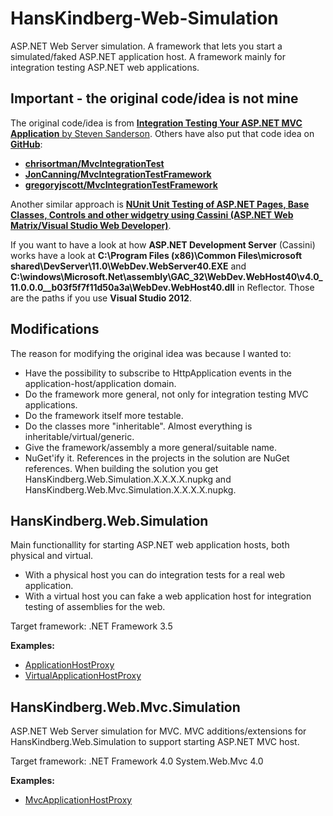 HansKindberg-Web-Simulation
===========================
ASP.NET Web Server simulation. A framework that lets you start a simulated/faked ASP.NET application host. A framework mainly for integration testing ASP.NET web applications.

Important - the original code/idea is not mine
----------------------------------------------
The original code/idea is from [**Integration Testing Your ASP.NET MVC Application** by Steven Sanderson](http://blog.stevensanderson.com/2009/06/11/integration-testing-your-aspnet-mvc-application).
Others have also put that code idea on [**GitHub**](https://github.com/):
* [**chrisortman/MvcIntegrationTest**](https://github.com/chrisortman/MvcIntegrationTest)
* [**JonCanning/MvcIntegrationTestFramework**](https://github.com/JonCanning/MvcIntegrationTestFramework)
* [**gregoryjscott/MvcIntegrationTestFramework**](https://github.com/gregoryjscott/MvcIntegrationTestFramework)

Another similar approach is [**NUnit Unit Testing of ASP.NET Pages, Base Classes, Controls and other widgetry using Cassini (ASP.NET Web Matrix/Visual Studio Web Developer)**](http://www.hanselman.com/blog/PermaLink.aspx?guid=944a5284-6b8d-4366-81e8-2e241401e1b3).

If you want to have a look at how **ASP.NET Development Server** (Cassini) works have a look at **C:\Program Files (x86)\Common Files\microsoft shared\DevServer\11.0\WebDev.WebServer40.EXE** and **C:\windows\Microsoft.Net\assembly\GAC_32\WebDev.WebHost40\v4.0_11.0.0.0__b03f5f7f11d50a3a\WebDev.WebHost40.dll** in Reflector. Those are the paths if you use **Visual Studio 2012**.

Modifications
-------------
The reason for modifying the original idea was because I wanted to:
* Have the possibility to subscribe to HttpApplication events in the application-host/application domain.
* Do the framework more general, not only for integration testing MVC applications.
* Do the framework itself more testable.
* Do the classes more "inheritable". Almost everything is inheritable/virtual/generic.
* Give the framework/assembly a more general/suitable name.
* NuGet'ify it. References in the projects in the solution are NuGet references. When building the solution you get HansKindberg.Web.Simulation.X.X.X.X.nupkg and HansKindberg.Web.Mvc.Simulation.X.X.X.X.nupkg.

HansKindberg.Web.Simulation
---------------------------
Main functionallity for starting ASP.NET web application hosts, both physical and virtual.
* With a physical host you can do integration tests for a real web application.
* With a virtual host you can fake a web application host for integration testing of assemblies for the web.

Target framework: .NET Framework 3.5

**Examples:**
* [ApplicationHostProxy](HansKindberg.Web.Simulation.IntegrationTests/Hosting/ApplicationHostProxyTest.cs)
* [VirtualApplicationHostProxy](HansKindberg.Web.Simulation.IntegrationTests/Hosting/VirtualApplicationHostProxyTest.cs)

HansKindberg.Web.Mvc.Simulation
-------------------------------
ASP.NET Web Server simulation for MVC. MVC additions/extensions for HansKindberg.Web.Simulation to support starting ASP.NET MVC host.

Target framework: .NET Framework 4.0
System.Web.Mvc 4.0

**Examples:**
* [MvcApplicationHostProxy](HansKindberg.Web.Mvc.Simulation.IntegrationTests/Hosting/MvcApplicationHostProxyTest.cs)